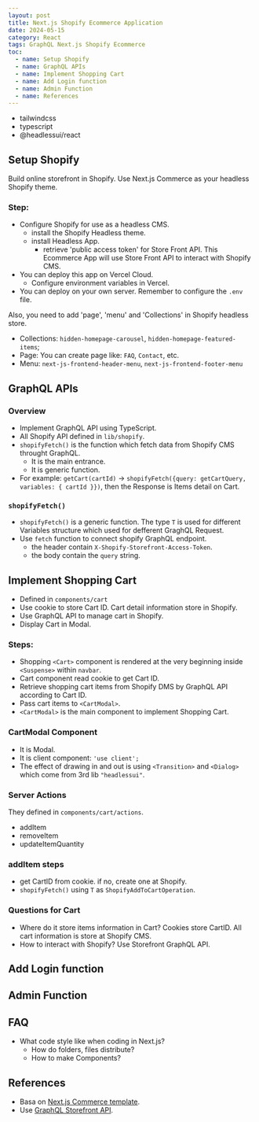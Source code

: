 ```yaml
---
layout: post
title: Next.js Shopify Ecommerce Application
date: 2024-05-15
category: React
tags: GraphQL Next.js Shopify Ecommerce
toc:
  - name: Setup Shopify
  - name: GraphQL APIs
  - name: Implement Shopping Cart
  - name: Add Login function
  - name: Admin Function
  - name: References
---
```


- tailwindcss
- typescript
- @headlessui/react


## Setup Shopify

Build online storefront in Shopify. Use Next.js Commerce as your headless Shopify theme. 

### Step:
- Configure Shopify for use as a headless CMS.
  - install the Shopify Headless theme. 
  - install Headless App.
    - retrieve 'public access token' for Store Front API. This Ecommerce App will use Store Front API to interact with Shopify CMS.
- You can deploy this app on Vercel Cloud.
  - Configure environment variables in Vercel.
- You can deploy on your own server. Remember to configure the `.env` file.

Also, you need to add 'page', 'menu' and 'Collections' in Shopify headless store.
- Collections: `hidden-homepage-carousel`, `hidden-homepage-featured-items`;
- Page: You can create page like: `FAQ`, `Contact`, etc.
- Menu: `next-js-frontend-header-menu`, `next-js-frontend-footer-menu`

## GraphQL APIs

### Overview
- Implement GraphQL API using TypeScript.
- All Shopify API defined in `lib/shopify`.
- `shopifyFetch()` is the function which fetch data from Shopify CMS throught GraphQL.
  - It is the main entrance.
  - It is generic function. 
- For example: `getCart(cartId)` -> `shopifyFetch({query: getCartQuery, variables: { cartId }})`, then the Response is Items detail on Cart.

### `shopifyFetch()` 

- `shopifyFetch()` is a generic function. The type `T` is used for different Variables structure which used for defferent GraghQL Request.
- Use `fetch` function to connect shopify GraphQL endpoint.
  - the header contain `X-Shopify-Storefront-Access-Token`.
  - the body contain the `query` string.


## Implement Shopping Cart

- Defined in `components/cart`
- Use cookie to store Cart ID. Cart detail information store in Shopify.
- Use GraphQL API to manage cart in Shopify.
- Display Cart in Modal.

### Steps:
- Shopping `<Cart>` component is rendered at the very beginning inside `<Suspense>` within `navbar`.
- Cart component read cookie to get Cart ID.
- Retrieve shopping cart items from Shopify DMS by GraphQL API according to Cart ID.
- Pass cart items to `<CartModal>`.
- `<CartModal>` is the main component to implement Shopping Cart. 

### CartModal Component
- It is Modal.
- It is client component: `'use client';`
- The effect of drawing in and out is using `<Transition>` and `<Dialog>` which come from 3rd lib `"headlessui"`.

### Server Actions
They defined in `components/cart/actions`.
- addItem
- removeItem
- updateItemQuantity

### addItem steps
- get CartID from cookie. if no, create one at Shopify.
- `shopifyFetch()` using `T` as `ShopifyAddToCartOperation`.

### Questions for Cart
- Where do it store items information in Cart? 
Cookies store CartID. All cart information is store at Shopify CMS.
- How to interact with Shopify? 
Use Storefront GraphQL API.


## Add Login function


## Admin Function

## FAQ

- What code style like when coding in Next.js? 
  - How do folders, files distribute?
  - How to make Components? 

## References
- Basa on [Next.js Commerce template](https://github.com/vercel/commerce).
- Use [GraphQL Storefront API](https://shopify.dev/docs/api/storefront).
